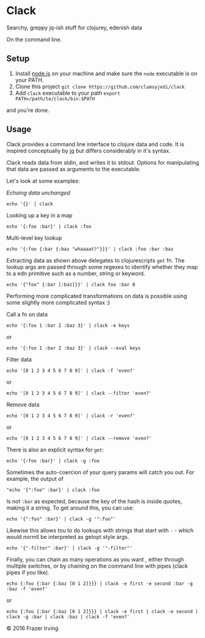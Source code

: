 # Clack

Searchy, greppy jq-ish stuff for clojurey, edenish data

On the command line.

## Setup

1. Install [node.js](https://nodejs.org) on your machine and make sure the `node` executable is on your PATH.
1. Clone this project `git clone https://github.com/clumsyjedi/clack`
1. Add `clack` executable to your path `export PATH=/path/to/clack/bin:$PATH`

and you're done.

## Usage

Clack provides a command line interface to clojure data and code. It is inspired conceptually by [jq](https://github.com/stedolan/jq) but differs considerably in it's syntax.

Clack reads data from stdin, and writes it to stdout. Options for manipulating that data are passed as arguments to the executable.

Let's look at some examples:

*Echoing data unchanged*

```
echo '{}' | clack
```

Looking up a key in a map

```
echo '{:foo :bar}' | clack :foo
```

Multi-level key lookup

```
echo '{:foo {:bar {:baz "whaaaat?"}}}' | clack :foo :bar :baz
```

Extracting data as shown above delegates to clojurescripts `get` fn. The lookup args are passed through some regexes to identify whether they map to a edn primitive such as a number, string or keyword.

```
echo '{"foo" {:bar [:baz]}}' | clack foo :bar 0
```

Performing more complicated transformations on data is possible using some slightly more complicated syntax :)

Call a fn on data

```
echo '{:foo 1 :bar 2 :baz 3}' | clack -e keys
```
or
```
echo '{:foo 1 :bar 2 :baz 3}' | clack --eval keys
```

Filter data

```
echo '[0 1 2 3 4 5 6 7 8 9]' | clack -f 'even?'
```
or
```
echo '[0 1 2 3 4 5 6 7 8 9]' | clack --filter 'even?'
```

Remove data

```
echo '[0 1 2 3 4 5 6 7 8 9]' | clack -r 'even?'
```
or
```
echo '[0 1 2 3 4 5 6 7 8 9]' | clack --remove 'even?'
```

There is also an explicit syntax for `get`:

```
echo '{:foo :bar}' | clack -g :foo
```

Sometimes the auto-coercion of your query params will catch you out. For example, the output of 

```
"echo '{":foo" :bar}' | clack :foo
```

Is not `:bar` as expected, because the key of the hash is inside quotes, making it a string. To get around this, you can use:

```
echo '{":foo" :bar}' | clack -g '":foo"'
```

Likewise this allows tou to do lookups with strings that start with `-` - which would normll be interpreted as getopt style args.

```
echo '{"-filter" :bar}' | clack -g '"-filter"'
```

Finally, you can chain as many operations as you want , either through multiple switches, or by chaining on the command line with pipes (clack pipes if you like).

```
echo {:foo {:bar {:baz [0 1 2]}}} | clack -e first -e second :bar -g :baz -f 'even?'
```
or
```
echo {:foo {:bar {:baz [0 1 2]}}} | clack -e first | clack -e second | clack -g :bar | clack :baz | clack -f 'even?'
```

&copy; 2016 Frazer Irving
